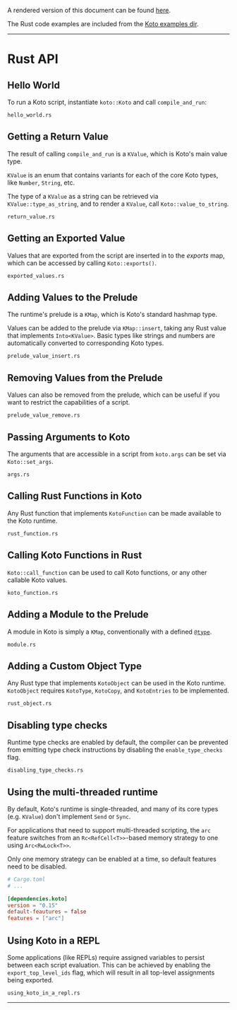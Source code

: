 A rendered version of this document can be found
[here](https://koto.dev/docs/next/api).

The Rust code examples are included from the
[Koto examples dir](../../koto/examples).

---

# Rust API

## Hello World

To run a Koto script, instantiate `koto::Koto` and call `compile_and_run`:

```rust_include
hello_world.rs
```

## Getting a Return Value

The result of calling `compile_and_run` is a `KValue`, which is Koto's main
value type.

`KValue` is an enum that contains variants for each of the core Koto types,
like `Number`, `String`, etc.

The type of a `KValue` as a string can be retrieved via `KValue::type_as_string`,
and to render a `KValue`, call `Koto::value_to_string`.

```rust_include
return_value.rs
```

## Getting an Exported Value

Values that are exported from the script are inserted in to the _exports_ map,
which can be accessed by calling `Koto::exports()`.

```rust_include
exported_values.rs
```

## Adding Values to the Prelude

The runtime's prelude is a `KMap`, which is Koto's standard hashmap type.

Values can be added to the prelude via `KMap::insert`, taking any Rust value
that implements `Into<KValue>`. Basic types like strings and numbers are
automatically converted to corresponding Koto types.

```rust_include
prelude_value_insert.rs
```

## Removing Values from the Prelude

Values can also be removed from the prelude, which can be useful if you want
to restrict the capabilities of a script.

```rust_include
prelude_value_remove.rs
```

## Passing Arguments to Koto

The arguments that are accessible in a script from `koto.args` can be set via
`Koto::set_args`.

```rust_include
args.rs
```

## Calling Rust Functions in Koto

Any Rust function that implements `KotoFunction` can be made available to the
Koto runtime.

```rust_include
rust_function.rs
```

## Calling Koto Functions in Rust

`Koto::call_function` can be used to call Koto functions, or any other callable
Koto values.



```rust_include
koto_function.rs
```

## Adding a Module to the Prelude

A module in Koto is simply a `KMap`, conventionally with a defined
[`@type`][type].

```rust_include
module.rs
```

## Adding a Custom Object Type

Any Rust type that implements `KotoObject` can be used in the Koto runtime.
`KotoObject` requires `KotoType`, `KotoCopy`, and `KotoEntries` to be
implemented.

```rust_include
rust_object.rs
```

## Disabling type checks

Runtime type checks are enabled by default, the compiler can be prevented from
emitting type check instructions by disabling the `enable_type_checks` flag.

```rust_include
disabling_type_checks.rs
```

## Using the multi-threaded runtime

By default, Koto's runtime is single-threaded, and many of its core types (e.g. `KValue`) don't
implement `Send` or `Sync`.

For applications that need to support multi-threaded scripting, the `arc` feature switches from an
`Rc<RefCell<T>>`-based memory strategy to one using `Arc<RwLock<T>>`.

Only one memory strategy can be enabled at a time, so default features need to be disabled.

```toml
# Cargo.toml
# ...

[dependencies.koto]
version = "0.15"
default-feautures = false
features = ["arc"]
```

## Using Koto in a REPL

Some applications (like REPLs) require assigned variables to persist between each script evaluation.
This can be achieved by enabling the `export_top_level_ids` flag,
which will result in all top-level assignments being exported.

```rust_include
using_koto_in_a_repl.rs
```

---

[type]: ./language_guide.md#type
